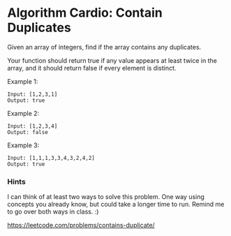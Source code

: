 # Algorithm Cardio: Contain Duplicates

Given an array of integers, find if the array contains any duplicates.

Your function should return true if any value appears at least twice in the array, and it should return false if every element is distinct.

Example 1:
```
Input: [1,2,3,1]
Output: true
```
Example 2:
```
Input: [1,2,3,4]
Output: false
```
Example 3:
```
Input: [1,1,1,3,3,4,3,2,4,2]
Output: true
```

### Hints
I can think of at least two ways to solve this problem. One way using concepts you already know, but could take a longer time to run. Remind me to go over both ways in class. :)


https://leetcode.com/problems/contains-duplicate/